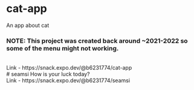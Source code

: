 # cat-app
An app about cat <br />
<h3> NOTE: This project was created back around ~2021-2022 so some of the menu might not working. </h3> <br />
Link - https://snack.expo.dev/@b6231774/cat-app <br />
# seamsi
How is your luck today? <br />
Link - https://snack.expo.dev/@b6231774/seamsi
